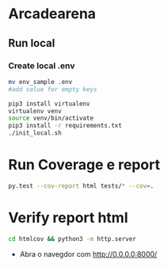 # Arcadearena

## Run local

### Create local .env

```sh
mv env_sample .env
#add value for empty keys
```

```sh
pip3 install virtualenv
virtualenv venv
source venv/bin/activate
pip3 install -r requirements.txt
./init_local.sh
```

# Run Coverage e report

```sh
py.test --cov-report html tests/* --cov=.
```

# Verify report html

```sh
cd htmlcov && python3 -m http.server
```

- Abra o navegdor com http://0.0.0.0:8000/
